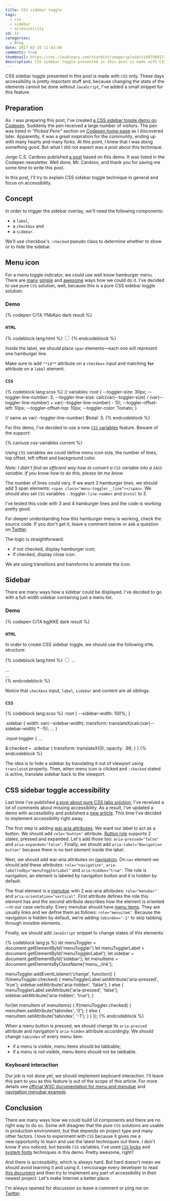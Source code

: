 ```yaml
---
title: CSS sidebar toggle
tags:
  - css
  - sidebar
  - accessibility
id: 12
categories:
  - Blog
date: 2017-02-20 11:43:48
comments: true
thumbnail: https://res.cloudinary.com/starbist/image/upload/v1497509172/CSS-sidebar-toggle_cnrish.png
description: CSS sidebar toggle presented in this post is made with CSS only. These days accessibility is pretty important stuff and, because changing the state of the elements cannot be done without JavaScript, I've added a small snippet for this feature.
---
```


CSS sidebar toggle presented in this post is made with `CSS` only. These days accessibility is pretty important stuff and, because changing the state of the elements cannot be done without `JavaScript`, I've added a small snippet for this feature.

<!-- more -->

## Preparation

As  I was preparing this post, I've created [a CSS sidebar toggle demo on Codepen](http://codepen.io/CiTA/pen/bgjKKE). Suddenly the pen received a large number of visitors. The pen was listed in _"Picked Pens"_ section on [Codepen home page](http://codepen.io/) as I discovered later. Apparently, it was a great inspiration for the community, ending up with many hearts and many forks. At this point, I knew that I was doing something good. But what I did not expect was a post about this technique.

Jorge C.S. Cardoso published [a post](https://codepen.io/jorgecardoso/post/css-transitions-and-animations) based on this demo. It was listed in the Codepen newsletter. Well done, Mr. Cardoso, and thank you for saving me some time to write this post.

In this post, I'll try to explain CSS sidebar toggle technique in general and focus on accessibility.

## Concept

In order to trigger the sidebar overlay, we'll need the following components:

*   a `label`,
*   a `checkbox` and
*   a `sidebar`.

We'll use checkbox's `:checked` pseudo class to determine whether to show or to hide the sidebar.

## Menu icon

For a menu toggle indicator, we could use well know hamburger menu. There are [many](https://webdesign.tutsplus.com/tutorials/7-non-raster-approaches-for-making-the-hamburger-menu-icon--cms-21686) [simple](https://css-tricks.com/three-line-menu-navicon/) and [awesome](https://jonsuh.com/hamburgers/) ways how we could do it. I've decided to use pure `CSS` solution, well, because this is a pure CSS sidebar toggle solution.

### Demo

{% codepen CiTA YNbKpo dark result %}

### `HTML`

{% codeblock lang:html %}
<input type="checkbox" id="menuToggler" class="input-toggler"/>
<label for="menuToggler" class="menu-toggler">
  <span class="menu-toggler__line"></span>
  <span class="menu-toggler__line"></span>
  <span class="menu-toggler__line"></span>
</label>
{% endcodeblock %}

Inside the label, we should place `span` elements—each one will represent one hamburger line.

Make sure to add `**id**` attribute on a `checkbox` input and matching **`for`** attribute on a `label` element.

### `CSS`

{% codeblock lang:scss %}
// variables
:root {
  --toggler-size: 30px;
  --toggler-line-number: 3;
  --toggler-line-size: calc(var(--toggler-size) / (var(--toggler-line-number) + var(--toggler-line-number) - 1));
  --toggler-offset-left: 10px;
  --toggler-offset-top: 10px;
  --toggler-color: Tomato;
}

// same as var(--toggler-line-number)
$total: 3;
{% endcodeblock %}

For this demo, I've decided to use a new [`CSS` variables](https://developer.mozilla.org/en-US/docs/Web/CSS/Using_CSS_variables) feature. Beware of the support:

{% caniuse css-variables current %}

Using `CSS` variables we could define menu icon size, the number of lines, top offset, left offset and background color.

_Note: I didn't find an efficient way how to _convert a _`CSS`_ variable into a _`SASS`_ variable_. If you know how to do this, please let me know._

The number of lines could vary. If we want 3 hamburger lines, we should add 3 span elements: `<span class="menu-toggler__line"></span>`. We should also set `CSS` variables `--`toggler`-line-number` and `$total` to 3.

I've tested this code with 3 and 4 hamburger lines and the code is working pretty good.

For deeper understanding how this hamburger menu is working, check the source code. If you don't get it, leave a comment below or ask a question on [Twitter](https://twitter.com/malimirkeccita).

The logic is straightforward:

*   if not checked, display hamburger icon;
*   if checked, display close icon.

We are using transitions and transforms to animate the icon.

## Sidebar

There are many ways how a sidebar could be displayed. I've decided to go with a full-width sidebar containing just a menu list.

### Demo

{% codepen CiTA bgjKKE dark result %}

### `HTML`

In order to create CSS sidebar toggle, we should use the following `HTML` structure:


{% codeblock lang:html %}
<input type="checkbox" id="menuToggler" class="input-toggler"/>
<label for="menuToggler" class="menu-toggler">
  ...
</label>
<nav class="sidebar">
  ...
</nav>
<main class="content">
  ...
</main>
{% endcodeblock %}

Notice that `checkbox` input, `label`, `sidebar` and content are all siblings.

### `CSS`

{% codeblock lang:scss %}
:root {
  --sidebar-width: 100%;
}

.sidebar {
  width: var(--sidebar-width);
  transform: translateX(calc(var(--sidebar-width) * -1));
  ...
}

.input-toggler {
  ...

  &amp;:checked ~ .sidebar {
  transform: translateX(0);
  opacity: .98;
  }
}
{% endcodeblock %}

The idea is to hide a sidebar by translating it out of viewport using `translateX` property. Then, when menu icon is clicked and `:checked` stated is active, translate sidebar back to the viewport.

## CSS sidebar toggle accessibility

Last time I've published [a post about pure CSS tabs solution](https://silvestar.codes/en/articles/how-to-make-tabs-using-only-css/), I've received a lot of comments about missing accessibility. As a result, I've updated a demo with accessibility and published a [new article](https://silvestar.codes/en/articles/css-tabs-part-ii-accessibility/). This time I've decided to implement accessibility right away.

The first step is adding [wai-aria attributes](https://www.w3.org/TR/wai-aria/). We want our label to act as a button. We should add `role="button"` attribute. [Button role](https://www.w3.org/TR/wai-aria/roles#button) supports 2 states, pressed and expanded. Let's add those too: `aria-pressed="false"` and `aria-expanded="false"`. Finally, we should add `aria-label="Navigation button"` because there is no text element inside the label.

Next, we should add wai-aria attributes on [navigation](https://www.w3.org/TR/wai-aria/roles#navigation). On `nav` element we should add these attributes: `role="navigation"`, `aria-labelledby="menuTogglerLabel"` and `aria-hidden="true"`. The role is navigation, an element is labeled by navigation button and it is hidden by default.

The final element is a [menubar](https://www.w3.org/TR/wai-aria/roles#menubar) with 2 wai-aria attributes: `role="menubar"` and `aria-orientation="vertical"`. First attribute defines the role this element has and the second attribute describes how the element is oriented—in our case vertically. Every menubar should have [menu items](https://www.w3.org/TR/wai-aria/roles#menuitem). They are usually links and we define them as follows: `role="menuitem"`. Because the navigation is hidden by default, we're adding `tabindex="-1"` to skip tabbing through invisible elements.

Finally, we should add `JavaScript` snippet to change states of this elements:

{% codeblock lang:js %}
let menuToggler = document.getElementById('menuToggler')
let menuTogglerLabel = document.getElementById('menuTogglerLabel');
let sidebar = document.getElementById('sidebar');
let menuItems = document.getElementsByClassName('menu__link');

menuToggler.addEventListener('change', function() {
  if(menuToggler.checked) {
    menuTogglerLabel.setAttribute('aria-pressed', 'true');
    sidebar.setAttribute('aria-hidden', 'false');
  } else {
    menuTogglerLabel.setAttribute('aria-pressed', 'false');
    sidebar.setAttribute('aria-hidden', 'true');
  }

  for(let menuItem of menuItems) {
    if(menuToggler.checked) {
      menuItem.setAttribute('tabindex', '0');
    } else {
      menuItem.setAttribute('tabindex', '-1');
    }
  }
});
{% endcodeblock %}

When a menu button is pressed, we should change its `aria-pressed` attribute and navigation's `aria-hidden` attribute accordingly. We should change `tabindex` of every menu item:

*   if a menu is visible, menu items should be tabbable;
*   if a menu is not visible, menu items should not be tabbable.

### Keyboard interaction

Our job is not done yet, we should implement keyboard interaction. I'll leave this part to you as this feature is out of the scope of this article. For more details see [official W3C documentation for menu and menubar](https://www.w3.org/TR/wai-aria-practices/#menu) and [navigation menubar example](https://www.w3.org/TR/wai-aria-practices/examples/menubar/menubar-1/menubar-1.html).

## Conclusion

There are many ways how we could build UI components and there are no right way to do so. Some will disagree that the pure `CSS` solutions are usable in production environment, but that depends on project type and many other factors. I love to experiment with `CSS` because it gives me a new opportunity to learn and use the latest techniques out there. I don't know if you noticed, but beside `CSS` variables, I've used [`CSS` locks](https://css-tricks.com/css-locks/) and [system fonts](https://css-tricks.com/snippets/css/system-font-stack/) techniques in this demo. Pretty awesome, right?

And there is accessibility, which is always hard. But hard doesn't mean we should avoid learning it and using it. I encourage every developer to read [this document](https://www.w3.org/TR/wai-aria-practices/) and then try to implement any part of accessibility in their newest project. Let's make Internet a better place.

I'm always opened for discussion so leave a comment or ping me on [Twitter](https://twitter.com/malimirkeccita).
